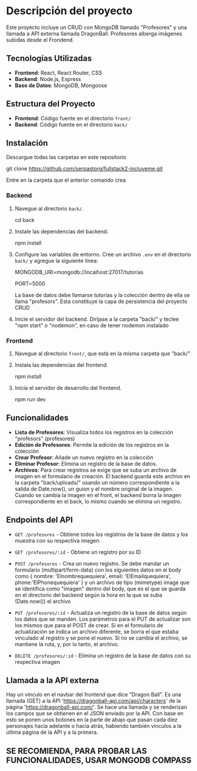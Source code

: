# Descripción del proyecto

Este proyecto incluye un CRUD con MongoDB llamado "Profesores" y una llamada a API externa llamada DragonBall.
Profesores alberga imágenes subidas desde el Frondend.

## Tecnologías Utilizadas

- **Frontend**: React, React Router, CSS
- **Backend**: Node.js, Express
- **Base de Datos**: MongoDB, Mongoose

## Estructura del Proyecto

- **Frontend**: Código fuente en el directorio `front/`
- **Backend**: Código fuente en el directorio `back/`

## Instalación

Descargue todas las carpetas en este repositorio

git clone https://github.com/serpastorg/fullstack2-incluyeme.git

Entre en la carpeta que el anterior comando crea

### Backend

1. Navegue al directorio `back/`.

    cd back

2. Instale las dependencias del backend.

    npm install

3. Configure las variables de entorno. Cree un archivo `.env` en el directorio `back/` y agregue la siguiente línea:

    MONGODB_URI=mongodb://localhost:27017/tutorias
   
    PORT=5000

    La base de datos debe llamarse tutorias y la colección dentro de ella se llama "profesors". Esta constituye la capa de persistencia del proyecto CRUD

5. Inicie el servidor del backend.
    Diríjase a la carpeta "back/" y teclee
    "npm start" o "nodemon", en caso de tener nodemon instalado


### Frontend

1. Navegue al directorio `front/`, que está en la misma carpeta que "back/"


2. Instala las dependencias del frontend.

    npm install

3. Inicia el servidor de desarrollo del frontend.

    npm run dev

## Funcionalidades

- **Lista de Profesores**: Visualiza todos los registros en la colección "profesors" (profesores)
- **Edición de Profesores**: Permite la edición de los registros en la colección
- **Crear Profesor**: Añade un nuevo registro en la colección
- **Eliminar Profesor**: Elimina un registro de la base de datos.
- **Archivos**: Para crear registros se exige que se suba un archivo de imagen en el formulario de creación. El backend guarda este archivo en la carpeta "back/uploads/" usando un número correspondiente a la salida de Date.now(), un guion y el nombre original de la imagen.
Cuando se cambia la imagen en el front, el backend borra la imagen correspondiente en el back, lo mismo cuando se elimina un registro.

## Endpoints del API

- `GET /profesores` - Obtiene todos los registros de la base de datos y los muestra con su respectiva imagen.
- `GET /profesores/:id` - Obtiene un registro por su ID

- `POST /profesores` - Crea un nuevo registro. Se debe mandar un formulario (multipart/form-data) con los siguientes datos en el body como 
{
    nombre: 'Elnombrequequiera', 
    email: 'ElEmailquequiera',
    phone:'ElPhonequequiera'
} 
y un archivo de tipo (mimetype) image que se identifica como "imagen" dentro del body, que es el que se guarda en el directorio del backend según la hora en la que se suba (Date.now()) el archivo

- `PUT /profesores/:id` - Actualiza un registro de la base de datos según los datos que se manden. Los parámetros para el PUT de actualizar son los mismos que para el POST de crear. Si en el formulario de actualización se indica un archivo diferente, se borra el que estaba vinculado al registro y se pone el nuevo. Si no se cambia el archivo, se mantiene la ruta, y, por lo tanto, el archivo.

- `DELETE /profesores/:id` - Elimina un registro de la base de datos con su respectiva imagen

## Llamada a la API externa

Hay un vínculo en el navbar del frontend que dice "Dragon Ball".
Es una llamada (GET) a la API 'https://dragonball-api.com/api/characters'
de la página 'https://dragonball-api.com/'.
Se hace una llamada y se renderizan los campos que se obtienen en el JSON enviado por la API.
Con base en esto se ponen unos botones en la parte de abajo que pasan cada diez personajes hacia adelante o hacia atrás, habiendo también vínculos a la última página de la API y a la primera.

## SE RECOMIENDA, PARA PROBAR LAS FUNCIONALIDADES, USAR MONGODB COMPASS 

